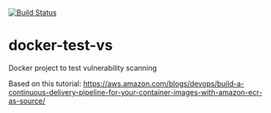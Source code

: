[![Build Status](https://jenkins.dev.adrf.cloud/buildStatus/icon?job=docker-test-vs%2Fmaster)](https://www.google.com)

# docker-test-vs
Docker project to test vulnerability scanning


Based on this tutorial: https://aws.amazon.com/blogs/devops/build-a-continuous-delivery-pipeline-for-your-container-images-with-amazon-ecr-as-source/

